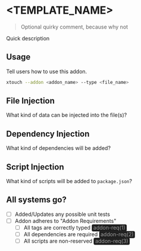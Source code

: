 # <TEMPLATE_NAME>

> Optional quirky comment, because why not

Quick description

## Usage

Tell users how to use this addon.

<!-- Check documentation, "Creating Addons" -->

```bash
xtouch --addon <addon_name> --type <file_name>
```

<!-- IF SUPPORTED, OTHERWISE REMOVE -->

## File Injection

What kind of data can be injected into the file(s)?

<!-- IF SUPPORTED, OTHERWISE REMOVE -->

## Dependency Injection

What kind of dependencies will be added?

<!-- IF SUPPORTED, OTHERWISE REMOVE -->

## Script Injection

What kind of scripts will be added to `package.json`?

## All systems go?

- [ ] Added/Updates any possible unit tests
- [ ] Addon adheres to "Addon Requirements"
  - [ ] All tags are correctly typed [<span style="color: rgba(268,255,255,.56); background-color:#212121; border-radius:4px; padding: 0px 4px 2px 4px;">addon-req(1)</span>](../../docs/addon-requirements.md#no-mistyped-tags)
  - [ ] All dependencies are required [<span style="color: rgba(268,255,255,.56); background-color:#212121; border-radius:4px; padding: 0px 4px 2px 4px;">addon-req(2)</span>](../../docs/addon-requirements.md#no-stray-dependencies)
  - [ ] All scripts are non-reserved [<span style="color: rgba(268,255,255,.56); background-color:#212121; border-radius:4px; padding: 0px 4px 2px 4px;">addon-req(3)</span>](../../docs/addon-requirements.md#no-reserved-scripts)
